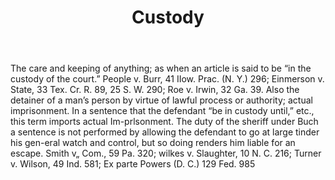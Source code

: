 ---
title: Custody
letter: C
permalink: "/definitions/bld-custody.html"
body: The care and keeping of anything; as when an article is said to be “in the custody
  of the court.” People v. Burr, 41 IIow. Prac. (N. Y.) 296; Einmerson v. State, 33
  Tex. Cr. R. 89, 25 S. W. 290; Roe v. Irwin, 32 Ga. 39. Also the detainer of a man’s
  person by virtue of lawful process or authority; actual imprisonment. In a sentence
  that the defendant “be in custody until,” etc., this term imports actual Im-prlsonment.
  The duty of the sheriff under Buch a sentence is not performed by allowing the defendant
  to go at large tinder his gen-eral watch and control, but so doing renders him liable
  for an escape. Smith v„ Com., 59 Pa. 320; wilkes v. Slaughter, 10 N. C. 216; Turner
  v. Wilson, 49 Ind. 581; Ex parte Powers (D. C.) 129 Fed. 985
published_at: '2018-07-07'
source: Black's Law Dictionary 2nd Ed (1910)
layout: post
---